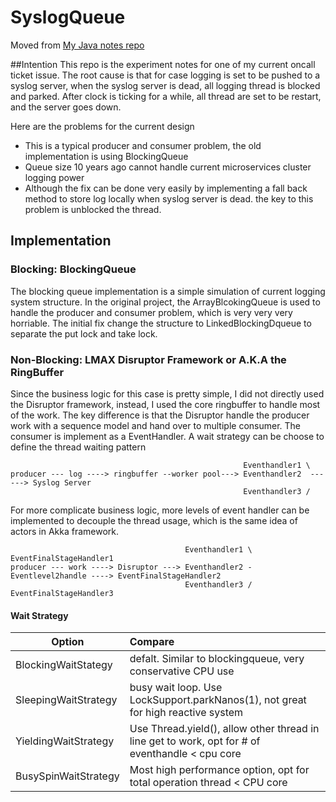 # SyslogQueue
Moved from [My Java notes repo](https://github.com/YiYeHuang/JavaKeyStonesOneAtATime)

##Intention
This repo is the experiment notes for one of my current oncall ticket issue. The root cause is that for case logging is
set to be pushed to a syslog server, when the syslog server is dead, all logging thread is blocked and parked. After clock
is ticking for a while, all thread are set to be restart, and the server goes down.

Here are the problems for the current design
- This is a typical producer and consumer problem, the old implementation is using BlockingQueue
- Queue size 10 years ago cannot handle current microservices cluster logging power
- Although the fix can be done very easily by implementing a fall back method to store log locally when syslog server is dead.
the key to this problem is unblocked the thread.


## Implementation
### Blocking: BlockingQueue
The blocking queue implementation is a simple simulation of current logging system structure. In the original project, 
the ArrayBlcokingQueue is used to handle the producer and consumer problem, which is very very very horriable. The initial
fix change the structure to LinkedBlockingDqueue to separate the put lock and take lock. 

### Non-Blocking: LMAX Disruptor Framework or A.K.A the RingBuffer
Since the business logic for this case is pretty simple, I did not directly used the Disruptor framework, instead, I used
the core ringbuffer to handle most of the work. The key difference is that the Disruptor handle the producer work with a 
sequence model and hand over to multiple consumer. The consumer is implement as a EventHandler. A wait strategy can be 
choose to define the thread waiting pattern

                                                        Eventhandler1 \
    producer --- log ----> ringbuffer --worker pool---> Eventhandler2  ------> Syslog Server
                                                        Eventhandler3 /

For more complicate business logic, more levels of event handler can be implemented to decouple the thread usage, which 
is the same idea of actors in Akka framework.

                                           Eventhandler1 \                         EventFinalStageHandler1
    producer --- work ----> Disruptor ---> Eventhandler2 - Eventlevel2handle ----> EventFinalStageHandler2
                                           Eventhandler3 /                         EventFinalStageHandler3                                        


                    

#### Wait Strategy                                      
| Option                 | Compare |
| -----------------------| :------------- |
| BlockingWaitStategy    | defalt. Similar to blockingqueue, very conservative CPU use |
| SleepingWaitStrategy   | busy wait loop. Use LockSupport.parkNanos(1), not great for high reactive system |
| YieldingWaitStrategy   | Use Thread.yield(), allow other thread in line get to work, opt for # of eventhandle < cpu core|
| BusySpinWaitStrategy   | Most high performance option, opt for total operation thread < CPU core|
